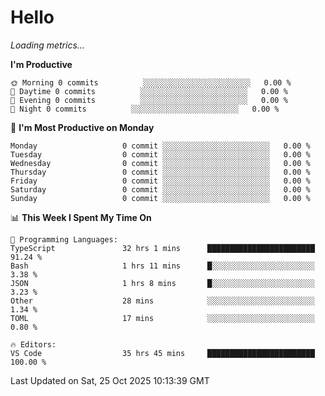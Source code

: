 # Hello

<!-- METRICS:START -->
<p><em>Loading metrics…</em></p>
<!-- METRICS:END -->

<!--START_SECTION:waka-->
**I'm Productive**

```text
🌞 Morning 0 commits          ░░░░░░░░░░░░░░░░░░░░░░░░   0.00 % 
🌆 Daytime 0 commits          ░░░░░░░░░░░░░░░░░░░░░░░░   0.00 % 
🌃 Evening 0 commits          ░░░░░░░░░░░░░░░░░░░░░░░░   0.00 % 
🌙 Night 0 commits          ░░░░░░░░░░░░░░░░░░░░░░░░   0.00 % 
```
📅 **I'm Most Productive on Monday**

```text
Monday                   0 commit ░░░░░░░░░░░░░░░░░░░░░░░░   0.00 % 
Tuesday                  0 commit ░░░░░░░░░░░░░░░░░░░░░░░░   0.00 % 
Wednesday                0 commit ░░░░░░░░░░░░░░░░░░░░░░░░   0.00 % 
Thursday                 0 commit ░░░░░░░░░░░░░░░░░░░░░░░░   0.00 % 
Friday                   0 commit ░░░░░░░░░░░░░░░░░░░░░░░░   0.00 % 
Saturday                 0 commit ░░░░░░░░░░░░░░░░░░░░░░░░   0.00 % 
Sunday                   0 commit ░░░░░░░░░░░░░░░░░░░░░░░░   0.00 % 
```

📊 **This Week I Spent My Time On**

```text
💬 Programming Languages: 
TypeScript               32 hrs 1 mins      ████████████████████████   91.24 % 
Bash                     1 hrs 11 mins      █░░░░░░░░░░░░░░░░░░░░░░░   3.38 % 
JSON                     1 hrs 8 mins       █░░░░░░░░░░░░░░░░░░░░░░░   3.23 % 
Other                    28 mins            ░░░░░░░░░░░░░░░░░░░░░░░░   1.34 % 
TOML                     17 mins            ░░░░░░░░░░░░░░░░░░░░░░░░   0.80 % 

🔥 Editors: 
VS Code                  35 hrs 45 mins     ████████████████████████   100.00 % 
```

 Last Updated on Sat, 25 Oct 2025 10:13:39 GMT
<!--END_SECTION:waka-->
